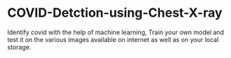 # COVID-Detction-using-Chest-X-ray
Identify covid with the help of machine learning, Train your own model and test it on the various images available on internet as well as on your local storage.
